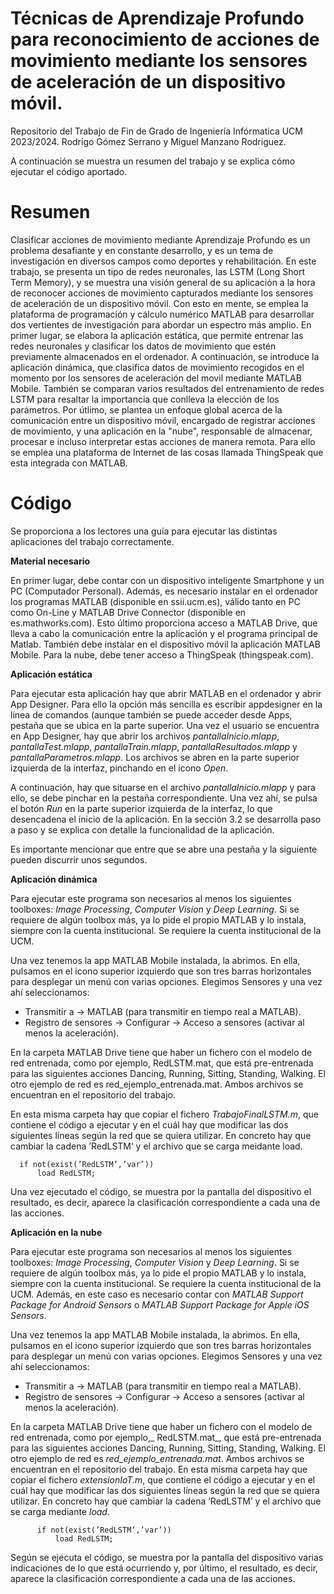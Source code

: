 # Técnicas de Aprendizaje Profundo para reconocimiento de acciones de movimiento mediante los sensores de aceleración de un dispositivo móvil.
Repositorio del Trabajo de Fin de Grado de Ingeniería Infórmatica UCM 2023/2024. Rodrigo Gómez Serrano y Miguel Manzano Rodriguez.

A continuación se muestra un resumen del trabajo y se explica cómo ejecutar el código aportado.

# Resumen
Clasificar acciones de movimiento mediante Aprendizaje Profundo es un problema desafiante y en constante desarrollo, y es un tema de investigación en diversos
campos como deportes y rehabilitación. En este trabajo, se presenta un tipo de redes neuronales, las LSTM (Long Short Term Memory), y se muestra una visión general
de su aplicación a la hora de reconocer acciones de movimiento capturados mediante los sensores de aceleración de un dispositivo móvil. Con esto en mente, se emplea
la plataforma de programación y cálculo numérico MATLAB para desarrollar dos vertientes de investigación para abordar un espectro más amplio. En primer lugar,
se elabora la aplicación estática, que permite entrenar las redes neuronales y clasificar los datos de movimiento que estén previamente almacenados en el ordenador.
A continuación, se introduce la aplicación dinámica, que clasifica datos de movimiento recogidos en el momento por los sensores de aceleración del movil mediante
MATLAB Mobile. También se comparan varios resultados del entrenamiento de redes LSTM para resaltar la importancia que conlleva la elección de los parámetros.
Por útlimo, se plantea un enfoque global acerca de la comunicación entre un dispositivo móvil, encargado de registrar acciones de movimiento, y una aplicación en la
"nube", responsable de almacenar, procesar e incluso interpretar estas acciones de manera remota. Para ello se emplea una plataforma de Internet de las cosas llamada
ThingSpeak que esta integrada con MATLAB.

# Código 
Se proporciona a los lectores una guía para ejecutar las distintas aplicaciones del trabajo correctamente.

**Material necesario** 

En primer lugar, debe contar con un dispositivo inteligente Smartphone y un PC (Computador Personal).
Además, es necesario instalar en el ordenador los programas MATLAB (disponible en ssii.ucm.es), válido tanto en PC como On-Line y MATLAB Drive Connector
(disponible en es.mathworks.com). Esto último proporciona acceso a MATLAB Drive, que lleva a cabo la comunicación entre la aplicación y el programa principal de
Matlab.
También debe instalar en el dispositivo móvil la aplicación MATLAB Mobile.
Para la nube, debe tener acceso a ThingSpeak (thingspeak.com).

**Aplicación estática**

Para ejecutar esta aplicación hay que abrir MATLAB en el ordenador y abrir App Designer. Para ello la opción más sencilla es escribir appdesigner en la línea de
comandos (aunque también se puede acceder desde Apps, pestaña que se ubica en la parte superior.
Una vez el usuario se encuentra en App Designer, hay que abrir los archivos _pantallaInicio.mlapp_, _pantallaTest.mlapp_, _pantallaTrain.mlapp_, _pantallaResultados.mlapp_
y _pantallaParametros.mlapp_. Los archivos se abren en la parte superior izquierda de la interfaz, pinchando en el icono _Open_.

A continuación, hay que situarse en el archivo _pantallaInicio.mlapp_ y para ello, se debe pinchar en la pestaña correspondiente. Una vez ahí, se pulsa el botón _Run_ en la
parte superior izquierda de la interfaz, lo que desencadena el inicio de la aplicación.
En la sección 3.2 se desarrolla paso a paso y se explica con detalle la funcionalidad de la aplicación.

Es importante mencionar que entre que se abre una pestaña y la siguiente pueden discurrir unos segundos.

**Aplicación dinámica**

Para ejecutar este programa son necesarios al menos los siguientes toolboxes: _Image Processing_, _Computer Vision_ y _Deep Learning_. 
Si se requiere de algún toolbox más, ya lo pide el propio MATLAB y lo instala, siempre con la cuenta institucional.
Se requiere la cuenta institucional de la UCM.

Una vez tenemos la app MATLAB Mobile instalada, la abrimos. En ella, pulsamos en el icono superior izquierdo que son tres barras horizontales para desplegar
un menú con varias opciones. Elegimos Sensores y una vez ahí seleccionamos:
- Transmitir a → MATLAB (para transmitir en tiempo real a MATLAB).
- Registro de sensores → Configurar → Acceso a sensores (activar al menos la aceleración).

En la carpeta MATLAB Drive tiene que haber un fichero con el modelo de red entrenada, como por ejemplo, RedLSTM.mat, que está pre-entrenada para las
siguientes acciones Dancing, Running, Sitting, Standing, Walking. El otro ejemplo de red es red_ejemplo_entrenada.mat. Ambos archivos se encuentran en el repositorio
del trabajo.

En esta misma carpeta hay que copiar el fichero _TrabajoFinalLSTM.m_, que contiene el código a ejecutar y en el cuál hay que modificar las dos siguientes líneas según
la red que se quiera utilizar. En concreto hay que cambiar la cadena ’RedLSTM’ y el archivo que se carga meidante load.
      
      if not(exist(’RedLSTM’,’var’))
          load RedLSTM;

Una vez ejecutado el código, se muestra por la pantalla del dispositivo el resultado, es decir, aparece la clasificación correspondiente a cada una de las acciones.

**Aplicación en la nube**

Para ejecutar este programa son necesarios al menos los siguientes toolboxes: _Image Processing_, _Computer Vision_ y _Deep Learning_. 
Si se requiere de algún toolbox más, ya lo pide el propio MATLAB y lo instala, siempre con la cuenta institucional.
Se requiere la cuenta institucional de la UCM. 
Además, en este caso es necesario contar con _MATLAB Support Package for Android Sensors_ o _MATLAB Support Package for Apple iOS Sensors_.

Una vez tenemos la app MATLAB Mobile instalada, la abrimos. En ella, pulsamos en el icono superior izquierdo que son tres barras horizontales para desplegar
un menú con varias opciones. Elegimos Sensores y una vez ahí seleccionamos:
- Transmitir a → MATLAB (para transmitir en tiempo real a MATLAB).
- Registro de sensores → Configurar → Acceso a sensores (activar al menos la
aceleración).

En la carpeta MATLAB Drive tiene que haber un fichero con el modelo de red entrenada, como por ejemplo,_ RedLSTM.mat_, que está pre-entrenada para las
siguientes acciones Dancing, Running, Sitting, Standing, Walking. El otro ejemplo de red es _red_ejemplo_entrenada.mat_. Ambos archivos se encuentran en el repositorio
del trabajo.
En esta misma carpeta hay que copiar el fichero _extensionIoT.m_, que contiene el código a ejecutar y en el cuál hay que modificar las dos siguientes líneas según la
red que se quiera utilizar. En concreto hay que cambiar la cadena ’RedLSTM’ y el archivo que se carga mediante _load_.

          if not(exist(’RedLSTM’,’var’))
              load RedLSTM;
              
Según se ejecuta el código, se muestra por la pantalla del dispositivo varias indicaciones de lo que está ocurriendo y, por último, el resultado, es decir, aparece
la clasificación correspondiente a cada una de las acciones.



